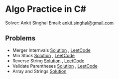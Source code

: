 # Algo Practice in C#

Solver: Ankit Singhal
Email: ankit.singhal@gmail.com

## Problems
- Merger Internvals [Solution](algos/Problems/MergeIntervals.cs) , [LeetCode](https://leetcode.com/problems/merge-intervals/)
- Min Stack [Solution](algos/Problems/MinStack.cs) , [LeetCode](https://leetcode.com/problems/min-stack/)
- Reverse String [Solution](algos/Problems/ReverseString.cs) , [LeetCode](https://leetcode.com/problems/reverse-string/)
- Validate Parentheses [Solution](algos/Problems/ValidateParentheses.cs) , [LeetCode](https://leetcode.com/problems/valid-parentheses/)
- Array and Strings [Solution](algos/ArrayAndString/ArrayAndStrings.cs) 